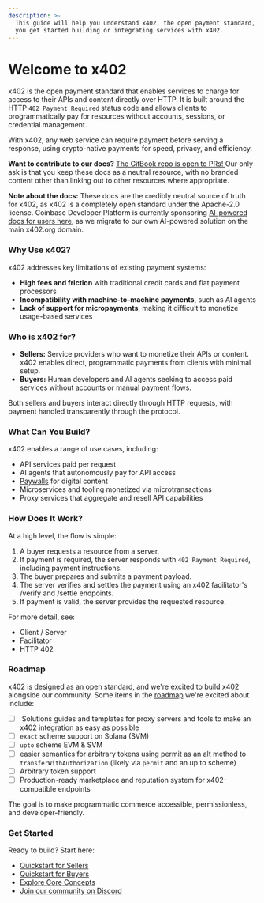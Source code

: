 ```yaml
---
description: >-
  This guide will help you understand x402, the open payment standard, and help
  you get started building or integrating services with x402.
---
```


# Welcome to x402

x402 is the open payment standard that enables services to charge for access to their APIs and content directly over HTTP. It is built around the HTTP `402 Payment Required` status code and allows clients to programmatically pay for resources without accounts, sessions, or credential management.

With x402, any web service can require payment before serving a response, using crypto-native payments for speed, privacy, and efficiency.

**Want to contribute to our docs?** [The GitBook repo is open to PRs! ](https://github.com/murrlincoln/x402-gitbook) Our only ask is that you keep these docs as a neutral resource, with no branded content other than linking out to other resources where appropriate.&#x20;

**Note about the docs:** These docs are the credibly neutral source of truth for x402, as x402 is a completely open standard under the Apache-2.0 license. Coinbase Developer Platform is currently sponsoring [AI-powered docs for users here](https://docs.cdp.coinbase.com/x402/welcome), as we migrate to our own AI-powered solution on the main x402.org domain.

### Why Use x402?

x402 addresses key limitations of existing payment systems:

* **High fees and friction** with traditional credit cards and fiat payment processors
* **Incompatibility with machine-to-machine payments**, such as AI agents
* **Lack of support for micropayments**, making it difficult to monetize usage-based services

### Who is x402 for?

* **Sellers:** Service providers who want to monetize their APIs or content. x402 enables direct, programmatic payments from clients with minimal setup.
* **Buyers:** Human developers and AI agents seeking to access paid services without accounts or manual payment flows.

Both sellers and buyers interact directly through HTTP requests, with payment handled transparently through the protocol.

### What Can You Build?

x402 enables a range of use cases, including:

* API services paid per request
* AI agents that autonomously pay for API access
* [Paywalls](https://x.com/MurrLincoln/status/1935406976881803601) for digital content
* Microservices and tooling monetized via microtransactions
* Proxy services that aggregate and resell API capabilities

### How Does It Work?

At a high level, the flow is simple:

1. A buyer requests a resource from a server.
2. If payment is required, the server responds with `402 Payment Required`, including payment instructions.
3. The buyer prepares and submits a payment payload.
4. The server verifies and settles the payment using an x402 facilitator's /verify and /settle endpoints.
5. If payment is valid, the server provides the requested resource.

For more detail, see:

* Client / Server
* Facilitator
* HTTP 402

### Roadmap

x402 is designed as an open standard, and we're excited to build x402 alongside our community. Some items in the [roadmap](https://github.com/coinbase/x402/blob/main/README.md) we're excited about include:

* [ ] &#x20;Solutions guides and templates for proxy servers and tools to make an x402 integration as easy as possible
* [ ] `exact` scheme support on Solana (SVM)
* [ ] `upto` scheme EVM & SVM
* [ ] easier semantics for arbitrary tokens using permit as an alt method to `transferWithAuthorization` (likely via `permit` and an up to scheme)
* [ ] Arbitrary token support
* [ ] Production-ready marketplace and reputation system for x402-compatible endpoints

The goal is to make programmatic commerce accessible, permissionless, and developer-friendly.

### Get Started

Ready to build? Start here:

* [Quickstart for Sellers](getting-started/quickstart-for-sellers.md)
* [Quickstart for Buyers](getting-started/quickstart-for-buyers.md)
* [Explore Core Concepts](core-concepts/README.md)
* [Join our community on Discord](https://discord.gg/invite/cdp)
